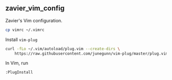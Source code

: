 zavier_vim_config
-------------------
Zavier's Vim configuration.

```bash
cp vimrc ~/.vimrc
```
Install `vim-plug`
```bash
curl -fLo ~/.vim/autoload/plug.vim --create-dirs \
    https://raw.githubusercontent.com/junegunn/vim-plug/master/plug.vim
```
In Vim, run
```vim
:PlugInstall
```
